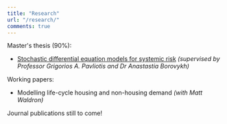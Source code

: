 ```yaml
---
title: "Research"
url: "/research/"
comments: true
---
```


Master's thesis (90%):
- [Stochastic differential equation models for systemic risk](/post/Research/Li-Harry-Thesis.pdf) *(supervised by Professor Grigorios A. Pavliotis and Dr Anastastia Borovykh)*

Working papers:
- Modelling life-cycle housing and non-housing demand *(with Matt Waldron)* 

Journal publications still to come!